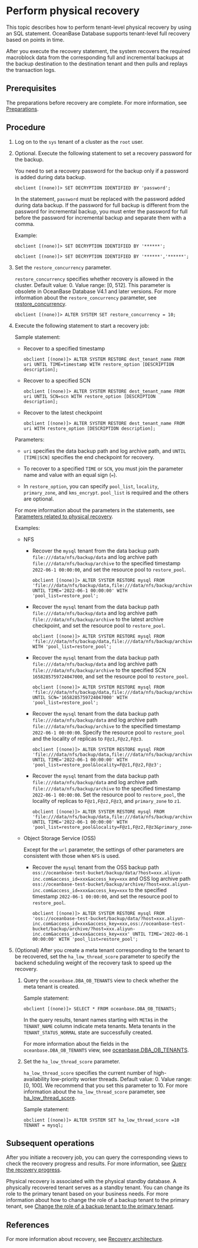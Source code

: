 # Perform physical recovery

This topic describes how to perform tenant-level physical recovery by using an SQL statement. OceanBase Database supports tenant-level full recovery based on points in time.

After you execute the recovery statement, the system recovers the required macroblock data from the corresponding full and incremental backups at the backup destination to the destination tenant and then pulls and replays the transaction logs.

## Prerequisites

The preparations before recovery are complete. For more information, see [Preparations](1.preparation-before-recovery.md).

## Procedure

1. Log on to the `sys` tenant of a cluster as the `root` user.

2. Optional. Execute the following statement to set a recovery password for the backup.

   You need to set a recovery password for the backup only if a password is added during data backup.

   ```shell
   obclient [(none)]> SET DECRYPTION IDENTIFIED BY 'password';
   ```

   In the statement, `password` must be replaced with the password added during data backup. If the password for full backup is different from the password for incremental backup, you must enter the password for full before the password for incremental backup and separate them with a comma.

   Example:

   ```shell
   obclient [(none)]> SET DECRYPTION IDENTIFIED BY '******';

   obclient [(none)]> SET DECRYPTION IDENTIFIED BY '******','******';
   ```

3. Set the `restore_concurrency` parameter.

   `restore_concurrency` specifies whether recovery is allowed in the cluster. Default value: 0. Value range: [0, 512]. This parameter is obsolete in OceanBase Database V4.1 and later versions. For more information about the `restore_concurrency` parameter, see [restore_concurrency](../../../7.reference/5.system-reference/1.system-configuration-items/3.cluster-level-configuration-items/170.restore_concurrency.md).

   ```shell
   obclient [(none)]> ALTER SYSTEM SET restore_concurrency = 10;
   ```

4. Execute the following statement to start a recovery job:

   Sample statement:

   * Recover to a specified timestamp

      ```shell
      obclient [(none)]> ALTER SYSTEM RESTORE dest_tenant_name FROM uri UNTIL TIME=timestamp WITH restore_option [DESCRIPTION description];
      ```

   * Recover to a specified SCN

      ```shell
      obclient [(none)]> ALTER SYSTEM RESTORE dest_tenant_name FROM uri UNTIL SCN=scn WITH restore_option [DESCRIPTION description];
      ```

   * Recover to the latest checkpoint

      ```shell
      obclient [(none)]> ALTER SYSTEM RESTORE dest_tenant_name FROM uri WITH restore_option [DESCRIPTION description];
      ```

   Parameters:

   * `uri` specifies the data backup path and log archive path, and `UNTIL [TIME|SCN]` specifies the end checkpoint for recovery.

   * To recover to a specified `TIME` or `SCN`, you must join the parameter name and value with an equal sign (`=`).

   * In `restore_option`, you can specify `pool_list`, `locality`, `primary_zone`, and `kms_encrypt`. `pool_list` is required and the others are optional.

   For more information about the parameters in the statements, see [Parameters related to physical recovery](7.parameters-of-the-restore.md).

   Examples:

   * NFS

      * Recover the `mysql` tenant from the data backup path `file:///data/nfs/backup/data` and log archive path `file:///data/nfs/backup/archive` to the specified timestamp `2022-06-1 00:00:00`, and set the resource pool to `restore_pool`.

         ```shell
         obclient [(none)]> ALTER SYSTEM RESTORE mysql FROM 'file:///data/nfs/backup/data,file:///data/nfs/backup/archive' UNTIL TIME='2022-06-1 00:00:00' WITH 'pool_list=restore_pool';
         ```

      * Recover the `mysql` tenant from the data backup path `file:///data/nfs/backup/data` and log archive path `file:///data/nfs/backup/archive` to the latest archive checkpoint, and set the resource pool to `restore_pool`.

         ```shell
         obclient [(none)]> ALTER SYSTEM RESTORE mysql FROM 'file:///data/nfs/backup/data,file:///data/nfs/backup/archive' WITH 'pool_list=restore_pool';
         ```

      * Recover the `mysql` tenant from the data backup path `file:///data/nfs/backup/data` and log archive path `file:///data/nfs/backup/archive` to the specified SCN `1658285759724047000`, and set the resource pool to `restore_pool`.

         ```shell
         obclient [(none)]> ALTER SYSTEM RESTORE mysql FROM 'file:///data/nfs/backup/data,file:///data/nfs/backup/archive' UNTIL SCN='1658285759724047000' WITH 'pool_list=restore_pool';
         ```

      * Recover the `mysql` tenant from the data backup path `file:///data/nfs/backup/data` and log archive path `file:///data/nfs/backup/archive` to the specified timestamp `2022-06-1 00:00:00`. Specify the resource pool to `restore_pool` and the locality of replicas to `F@z1,F@z2,F@z3`.

         ```shell
         obclient [(none)]> ALTER SYSTEM RESTORE mysql FROM 'file:///data/nfs/backup/data,file:///data/nfs/backup/archive' UNTIL TIME='2022-06-1 00:00:00' WITH 'pool_list=restore_pool&locality=F@z1,F@z2,F@z3';
         ```

      * Recover the `mysql` tenant from the data backup path `file:///data/nfs/backup/data` and log archive path `file:///data/nfs/backup/archive` to the specified timestamp `2022-06-1 00:00:00`. Set the resource pool to `restore_pool`, the locality of replicas to `F@z1,F@z2,F@z3`, and `primary_zone` to `z1`.

         ```shell
         obclient [(none)]> ALTER SYSTEM RESTORE mysql FROM 'file:///data/nfs/backup/data,file:///data/nfs/backup/archive' UNTIL TIME='2022-06-1 00:00:00' WITH 'pool_list=restore_pool&locality=F@z1,F@z2,F@z3&primary_zone=z1';
         ```

   * Object Storage Service (OSS)

      Except for the `url` parameter, the settings of other parameters are consistent with those when `NFS` is used.

      * Recover the `mysql` tenant from the OSS backup path `oss://oceanbase-test-bucket/backup/data/?host=xxx.aliyun-inc.com&access_id=xxx&access_key=xxx` and OSS log archive path `oss://oceanbase-test-bucket/backup/archive/?host=xxx.aliyun-inc.com&access_id=xxx&access_key=xxx` to the specified timestamp `2022-06-1 00:00:00`, and set the resource pool to `restore_pool`.

         ```shell
         obclient [(none)]> ALTER SYSTEM RESTORE mysql FROM 'oss://oceanbase-test-bucket/backup/data/?host=xxx.aliyun-inc.com&access_id=xxx&access_key=xxx,oss://oceanbase-test-bucket/backup/archive/?host=xxx.aliyun-inc.com&access_id=xxx&access_key=xxx' UNTIL TIME='2022-06-1 00:00:00' WITH 'pool_list=restore_pool';
         ```

5. (Optional) After you create a meta tenant corresponding to the tenant to be recovered, set the `ha_low_thread_score` parameter to specify the backend scheduling weight of the recovery task to speed up the recovery.

   1. Query the `oceanbase.DBA_OB_TENANTS` view to check whether the meta tenant is created.

      Sample statement:

      ```shell
      obclient [(none)]> SELECT * FROM oceanbase.DBA_OB_TENANTS;
      ```

      In the query results, tenant names starting with `META$` in the `TENANT_NAME` column indicate meta tenants. Meta tenants in the `TENANT_STATUS_NORMAL` state are successfully created.

      For more information about the fields in the `oceanbase.DBA_OB_TENANTS` view, see [oceanbase.DBA_OB_TENANTS](../../../7.reference/5.system-reference/4.system-view-of-mysql-mode/2.dictionary-view-of-mysql-mode/58.oceanbase-dba_ob_tenants-of-mysql-mode.md).

   2. Set the `ha_low_thread_score` parameter.

      `ha_low_thread_score` specifies the current number of high-availability low-priority worker threads. Default value: 0. Value range: [0, 100]. We recommend that you set this parameter to 10. For more information about the `ha_low_thread_score` parameter, see [ha_low_thread_score](../../../7.reference/5.system-reference/1.system-configuration-items/4.tenant-level-configuration-items/43.ha_low_thread_score.md).

      Sample statement:

      ```shell
      obclient [(none)]> ALTER SYSTEM SET ha_low_thread_score =10 TENANT = mysql;
      ```

## Subsequent operations

After you initiate a recovery job, you can query the corresponding views to check the recovery progress and results. For more information, see [Query the recovery progress](4.view-the-restore-progress.md).

Physical recovery is associated with the physical standby database. A physically recovered tenant serves as a standby tenant. You can change its role to the primary tenant based on your business needs. For more information about how to change the role of a backup tenant to the primary tenant, see [Change the role of a backup tenant to the primary tenant](6.active-standby-tenant.md).

## References

For more information about recovery, see [Recovery architecture](../../../7.reference/1.oceanbase-database-concepts/10.high-data-reliability-and-availability/5.backup-and-recovery/4.recovery-architecture.md).
